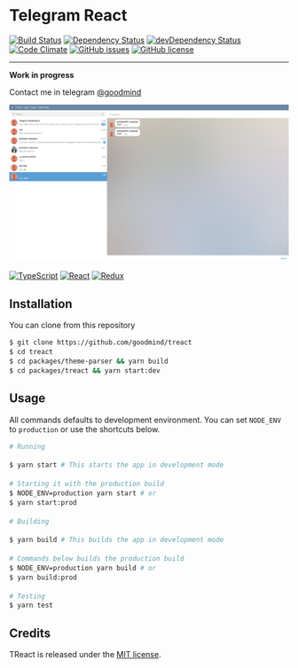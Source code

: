 # Telegram React
[![Build Status](https://travis-ci.org/barbar/vortigern.svg?branch=master)](https://travis-ci.org/barbar/vortigern)
[![Dependency Status](https://david-dm.org/barbar/vortigern.svg)]()
[![devDependency Status](https://david-dm.org/barbar/vortigern/dev-status.svg)]()
[![Code Climate](https://codeclimate.com/github/barbar/vortigern/badges/gpa.svg)](https://codeclimate.com/github/barbar/vortigern)
[![GitHub issues](https://img.shields.io/github/issues/barbar/vortigern.svg)](https://github.com/barbar/vortigern/issues)
[![GitHub license](https://img.shields.io/badge/license-MIT-blue.svg)](https://raw.githubusercontent.com/barbar/vortigern/develop/LICENSE)
___

**Work in progress** 

Contact me in telegram [@goodmind](https://telegram.me/goodmind)

![treact](screenshot.png)

[![TypeScript](https://barbaruploads.s3.amazonaws.com/bicoz/typescript.png)](https://www.typescriptlang.org/) 
[![React](https://barbaruploads.s3.amazonaws.com/bicoz/react.png)](https://github.com/facebook/react) 
[![Redux](https://barbaruploads.s3.amazonaws.com/bicoz/redux.png)](https://github.com/reactjs/redux)

## Installation

You can clone from this repository

```bash
$ git clone https://github.com/goodmind/treact
$ cd treact
$ cd packages/theme-parser && yarn build
$ cd packages/treact && yarn start:dev
```

## Usage

All commands defaults to development environment. You can set `NODE_ENV` to `production` or use the shortcuts below.

```bash
# Running

$ yarn start # This starts the app in development mode

# Starting it with the production build
$ NODE_ENV=production yarn start # or
$ yarn start:prod

# Building 

$ yarn build # This builds the app in development mode

# Commands below builds the production build
$ NODE_ENV=production yarn build # or
$ yarn build:prod

# Testing
$ yarn test
```

## Credits

TReact is released under the [MIT license](LICENSE). 
